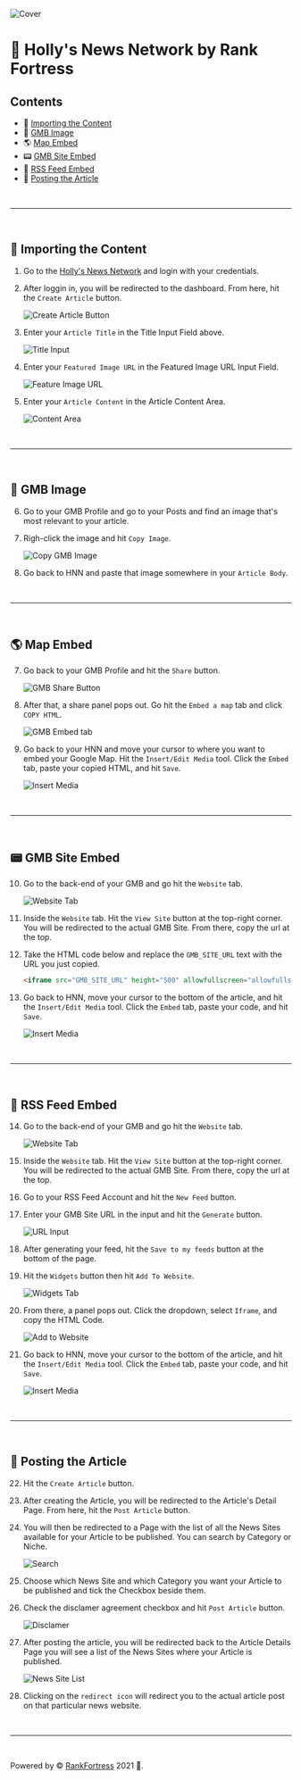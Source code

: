 ![Cover](https://i.ibb.co/JssDcHH/Facebook-Cover.jpg)

# 📰 Holly's News Network by Rank Fortress

## Contents

- 📄 [Importing the Content](#-importing-the-content)
- 📌 [GMB Image](#-gmb-image)
- 🌎 [Map Embed](#-map-embed)
- 📟 [GMB Site Embed](#-gmb-site-embed)
- 🔗 [RSS Feed Embed](#-rss-feed-embed)
- 🚀 [Posting the Article](#-posting-the-article)

<p>&nbsp;</p>

---

<p>&nbsp;</p>

## 📄 Importing the Content

1. Go to the [Holly's News Network](https://news-network.seotech.dev/) and login with your credentials.

2. After loggin in, you will be redirected to the dashboard. From here, hit the `Create Article` button. <p>![Create Article Button](https://i.ibb.co/Zgx01P9/image-9.png)</p>

3. Enter your `Article Title` in the Title Input Field above. <p>![Title Input](https://i.ibb.co/KVg5B5Y/image-10.png)</p>

4. Enter your `Featured Image URL` in the Featured Image URL Input Field. <p>![Feature Image URL](https://i.ibb.co/dfPTkrw/image-11.png)</p>

5. Enter your `Article Content` in the Article Content Area. <p>![Content Area](https://i.ibb.co/PtZ1zP3/image-12-1.png)</p>

<p>&nbsp;</p>

---

<p>&nbsp;</p>

## 📌 GMB Image

6. Go to your GMB Profile and go to your Posts and find an image that's most relevant to your article.

7. Righ-click the image and hit `Copy Image`. <p>![Copy GMB Image](https://i.ibb.co/N9C39RZ/image-16.png)</p>

8. Go back to HNN and paste that image somewhere in your `Article Body`.

<p>&nbsp;</p>

---

<p>&nbsp;</p>

## 🌎 Map Embed

7. Go back to your GMB Profile and hit the `Share` button. <p>![GMB Share Button](https://i.ibb.co/19ZnVky/Group-69.png)</p>

8. After that, a share panel pops out. Go hit the `Embed a map` tab and click `COPY HTML`. <p>![GMB Embed tab](https://i.ibb.co/gSYLz7N/Group-70.png)</p>

9. Go back to your HNN and move your cursor to where you want to embed your Google Map. Hit the `Insert/Edit Media` tool. Click the `Embed` tab, paste your copied HTML, and hit `Save`. <p>![Insert Media](https://i.ibb.co/ph6WyWR/Group-71.png)</p>

<p>&nbsp;</p>

---

<p>&nbsp;</p>

## 📟 GMB Site Embed

10. Go to the back-end of your GMB and go hit the `Website` tab. <p>![Website Tab](https://i.ibb.co/DVBM3yL/Group-72.png)</p>

11. Inside the `Website` tab. Hit the `View Site` button at the top-right corner. You will be redirected to the actual GMB Site. From there, copy the url at the top.

12. Take the HTML code below and replace the `GMB_SITE_URL` text with the URL you just copied. 
    ```html
    <iframe src="GMB_SITE_URL" height="500" allowfullscreen="allowfullscreen"></iframe>
    ```

13. Go back to HNN, move your cursor to the bottom of the article, and hit the `Insert/Edit Media` tool. Click the `Embed` tab, paste your code, and hit `Save`. <p>![Insert Media](https://i.ibb.co/ph6WyWR/Group-71.png)</p>

<p>&nbsp;</p>

---

<p>&nbsp;</p>

## 🔗 RSS Feed Embed

14. Go to the back-end of your GMB and go hit the `Website` tab. <p>![Website Tab](https://i.ibb.co/DVBM3yL/Group-72.png)</p>

15. Inside the `Website` tab. Hit the `View Site` button at the top-right corner. You will be redirected to the actual GMB Site. From there, copy the url at the top.

16. Go to your RSS Feed Account and hit the `New Feed` button.

17. Enter your GMB Site URL in the input and hit the `Generate` button. <p>![URL Input](https://i.ibb.co/ZBDx7q7/image-21.png)</p>

18. After generating your feed, hit the `Save to my feeds` button at the bottom of the page.

19. Hit the `Widgets` button then hit `Add To Website`. <p>![Widgets Tab](https://i.ibb.co/6bRXxF1/Group-73.png)</p>

20. From there, a panel pops out. Click the dropdown, select `Iframe`, and copy the HTML Code. <p>![Add to Website](https://i.ibb.co/60DTfnR/Group-74.png)</p>

21. Go back to HNN, move your cursor to the bottom of the article, and hit the `Insert/Edit Media` tool. Click the `Embed` tab, paste your code, and hit `Save`. <p>![Insert Media](https://i.ibb.co/ph6WyWR/Group-71.png)</p>

<p>&nbsp;</p>

---

<p>&nbsp;</p>

## 🚀 Posting the Article

22. Hit the `Create Article` button.

23. After creating the Article, you will be redirected to the Article's Detail Page. From here, hit the `Post Article` button.

24. You will then be redirected to a Page with the list of all the News Sites available for your Article to be published. You can search by Category or Niche. <p>![Search](https://i.ibb.co/0sff4pd/image-13.png)</p>

25. Choose which News Site and which Category you want your Article to be published and tick the Checkbox beside them.

26. Check the disclamer agreement checkbox and hit `Post Article` button. <p>![Disclamer](https://i.ibb.co/vdVG8N3/image-14.png)</p>

27. After posting the article, you will be redirected back to the Article Details Page you will see a list of the News Sites where your Article is published. <p>![News Site List](https://i.ibb.co/7VVsZXZ/image-15.png)</p>

28. Clicking on the `redirect icon` will redirect you to the actual article post on that particular news website.

<p>&nbsp;</p>

---

<p>&nbsp;</p>

Powered by © [RankFortress](https://rankfortress.com/) 2021 🤟.